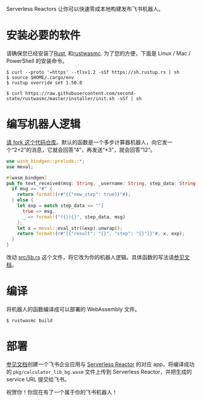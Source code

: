 Serverless Reactors 让你可以快速零成本地构建发布飞书机器人。

# 安装必要的软件

请确保您已经安装了[Rust](https://www.rust-lang.org/tools/install), 和[rustwasmc](https://www.secondstate.io/articles/rustwasmc/).
为了您的方便，下面是 Linux / Mac / PowerShell 的安装命令。

```src
$ curl --proto '=https' --tlsv1.2 -sSf https://sh.rustup.rs | sh
$ source $HOME/.cargo/env
$ rustup override set 1.50.0

$ curl https://raw.githubusercontent.com/second-state/rustwasmc/master/installer/init.sh -sSf | sh
```

# 编写机器人逻辑

<a href="https://github.com/second-state/serverless-reactor-starter/fork">请 fork 这个代码仓库</a>。默认的函数是一个多步计算器机器人，向它发一个“2+2”的消息，它就会回答“4”，再发送“*3”，就会回答“12”。

```rust
use wasm_bindgen::prelude::*;
use meval;

#[wasm_bindgen]
pub fn text_received(msg: String, _username: String, step_data: String) -> String {
  if msg == "#" {
    return format!(r#"{{"new_step": true}}"#);
  } else {
    let exp = match step_data == ""{
      true => msg,
      _ => format!("({}){}", step_data, msg)
    };
    let x = meval::eval_str(&exp).unwrap();
    return format!(r#"{{"result": "{}", "step": "{}"}}"#, x, exp);
  }
}
```

改动 <a href="src/lib.rs">src/lib.rs</a> 这个文件，将它改为你的机器人逻辑。具体函数的写法请<a href="http://reactor.secondstate.info/docs/ch01-00-wasm-functions.html">参见文档</a>。

# 编译

将机器人的函数编译成可以部署的 WebAssembly 文件。

```src
$ rustwasmc build
```

# 部署

<a href="http://reactor.secondstate.info/docs/user-create-a-bot.html">参见文档</a>创建一个飞书企业应用与 <a href="http://reactor.secondstate.info/">Serverless Reactor</a> 的对应 app，将编译成功的 `pkg/calculator_lib_bg.wasm` 文件上传到 Serverless Reactor，并把生成的 service URL 提交给飞书。

祝贺你！你现在有了一个属于你的飞书机器人！


